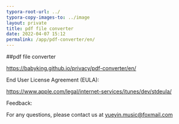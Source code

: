 ```yaml
---
typora-root-url: ../
typora-copy-images-to: ../image
layout: private
title: pdf file converter
date: 2022-04-07 15:12
permalink: /app/pdf-converter/en/
---
```


##pdf file converter




https://babyking.github.io/privacy/pdf-converter/en/

End User License Agreement (EULA):

 https://www.apple.com/legal/internet-services/itunes/dev/stdeula/

Feedback:

For any questions, please contact us at yueyin.music@foxmail.com




